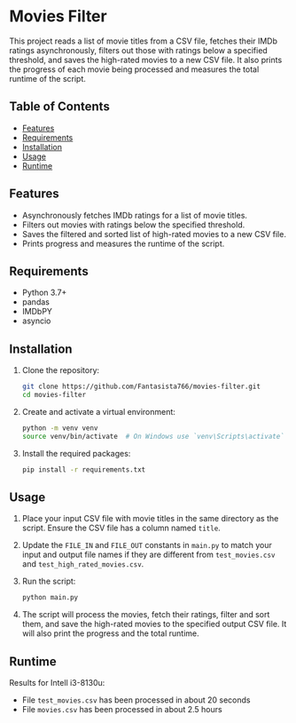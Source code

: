 # Movies Filter

This project reads a list of movie titles from a CSV file, fetches their IMDb ratings asynchronously, filters out those with ratings below a specified threshold, and saves the high-rated movies to a new CSV file. It also prints the progress of each movie being processed and measures the total runtime of the script.

## Table of Contents

- [Features](#features)
- [Requirements](#requirements)
- [Installation](#installation)
- [Usage](#usage)
- [Runtime](#runtime)

## Features

- Asynchronously fetches IMDb ratings for a list of movie titles.
- Filters out movies with ratings below the specified threshold.
- Saves the filtered and sorted list of high-rated movies to a new CSV file.
- Prints progress and measures the runtime of the script.

## Requirements

- Python 3.7+
- pandas
- IMDbPY
- asyncio

## Installation

1. Clone the repository:
    ```bash
    git clone https://github.com/Fantasista766/movies-filter.git
    cd movies-filter
    ```

2. Create and activate a virtual environment:
    ```bash
    python -m venv venv
    source venv/bin/activate  # On Windows use `venv\Scripts\activate`
    ```

3. Install the required packages:
    ```bash
    pip install -r requirements.txt
    ```

## Usage

1. Place your input CSV file with movie titles in the same directory as the script. Ensure the CSV file has a column named `title`.

2. Update the `FILE_IN` and `FILE_OUT` constants in `main.py` to match your input and output file names if they are different from `test_movies.csv` and `test_high_rated_movies.csv`.

3. Run the script:
    ```bash
    python main.py
    ```

4. The script will process the movies, fetch their ratings, filter and sort them, and save the high-rated movies to the specified output CSV file. It will also print the progress and the total runtime.

## Runtime

Results for Intell i3-8130u:
- File `test_movies.csv` has been processed in about 20 seconds
- File `movies.csv` has been processed in about 2.5 hours
